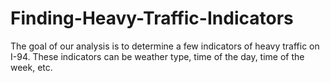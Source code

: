 # Finding-Heavy-Traffic-Indicators
The goal of our analysis is to determine a few indicators of heavy traffic on I-94. These indicators can be weather type, time of the day, time of the week, etc. 
